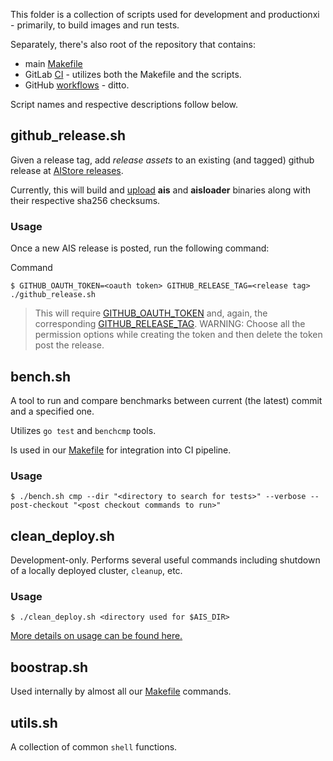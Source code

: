 This folder is a collection of scripts used for development and productionxi - primarily, to build images and run tests.

Separately, there's also root of the repository that contains:

* main [Makefile](/Makefile)
* GitLab [CI](/.gitlab-ci.yml) - utilizes both the Makefile and the scripts.
* GitHub [workflows](/.github/workflows) - ditto.

Script names and respective descriptions follow below.

## github_release.sh

Given a release tag, add *release assets* to an existing (and tagged) github release at [AIStore releases](https://github.com/NVIDIA/aistore/releases).

Currently, this will build and [upload](https://github.com/actions/upload-release-asset) **ais** and **aisloader** binaries along with their respective sha256 checksums.

### Usage

Once a new AIS release is posted, run the following command:

Command
```console
$ GITHUB_OAUTH_TOKEN=<oauth token> GITHUB_RELEASE_TAG=<release tag> ./github_release.sh
```

> This will require [GITHUB_OAUTH_TOKEN](https://docs.github.com/en/github/authenticating-to-github/creating-a-personal-access-token) and, again, the corresponding [GITHUB_RELEASE_TAG](https://git-scm.com/book/en/v2/Git-Basics-Tagging).
> WARNING: Choose all the permission options while creating the token and then delete the token post the release.

## bench.sh

A tool to run and compare benchmarks between current (the latest) commit and a specified one.

Utilizes `go test` and `benchcmp` tools.

Is used in our [Makefile](/Makefile) for integration into CI pipeline.

### Usage

```console
$ ./bench.sh cmp --dir "<directory to search for tests>" --verbose --post-checkout "<post checkout commands to run>"
```

## clean_deploy.sh

Development-only. Performs several useful commands including shutdown of a locally deployed cluster, `cleanup`, etc.

### Usage

```console
$ ./clean_deploy.sh <directory used for $AIS_DIR>
```

[More details on usage can be found here.](/docs/development.md#clean-deploy)

## boostrap.sh

Used internally by almost all our [Makefile](/Makefile) commands.

## utils.sh

A collection of common `shell` functions.
